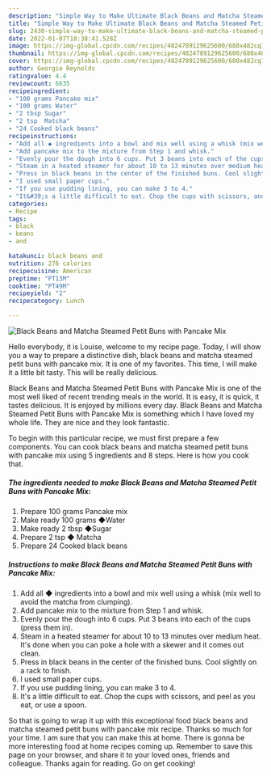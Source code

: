 ```yaml
---
description: "Simple Way to Make Ultimate Black Beans and Matcha Steamed Petit Buns with Pancake Mix"
title: "Simple Way to Make Ultimate Black Beans and Matcha Steamed Petit Buns with Pancake Mix"
slug: 2430-simple-way-to-make-ultimate-black-beans-and-matcha-steamed-petit-buns-with-pancake-mix
date: 2022-01-07T18:38:41.528Z
image: https://img-global.cpcdn.com/recipes/4824789129625600/680x482cq70/black-beans-and-matcha-steamed-petit-buns-with-pancake-mix-recipe-main-photo.jpg
thumbnail: https://img-global.cpcdn.com/recipes/4824789129625600/680x482cq70/black-beans-and-matcha-steamed-petit-buns-with-pancake-mix-recipe-main-photo.jpg
cover: https://img-global.cpcdn.com/recipes/4824789129625600/680x482cq70/black-beans-and-matcha-steamed-petit-buns-with-pancake-mix-recipe-main-photo.jpg
author: Georgie Reynolds
ratingvalue: 4.4
reviewcount: 6635
recipeingredient:
- "100 grams Pancake mix"
- "100 grams Water"
- "2 tbsp Sugar"
- "2 tsp  Matcha"
- "24 Cooked black beans"
recipeinstructions:
- "Add all ◆ ingredients into a bowl and mix well using a whisk (mix well to avoid the matcha from clumping)."
- "Add pancake mix to the mixture from Step 1 and whisk."
- "Evenly pour the dough into 6 cups. Put 3 beans into each of the cups (press them in)."
- "Steam in a heated steamer for about 10 to 13 minutes over medium heat. It&#39;s done when you can poke a hole with a skewer and it comes out clean."
- "Press in black beans in the center of the finished buns. Cool slightly on a rack to finish."
- "I used small paper cups."
- "If you use pudding lining, you can make 3 to 4."
- "It&#39;s a little difficult to eat. Chop the cups with scissors, and peel as you eat, or use a spoon."
categories:
- Recipe
tags:
- black
- beans
- and

katakunci: black beans and 
nutrition: 276 calories
recipecuisine: American
preptime: "PT13M"
cooktime: "PT49M"
recipeyield: "2"
recipecategory: Lunch

---
```



![Black Beans and Matcha Steamed Petit Buns with Pancake Mix](https://img-global.cpcdn.com/recipes/4824789129625600/680x482cq70/black-beans-and-matcha-steamed-petit-buns-with-pancake-mix-recipe-main-photo.jpg)

Hello everybody, it is Louise, welcome to my recipe page. Today, I will show you a way to prepare a distinctive dish, black beans and matcha steamed petit buns with pancake mix. It is one of my favorites. This time, I will make it a little bit tasty. This will be really delicious.



Black Beans and Matcha Steamed Petit Buns with Pancake Mix is one of the most well liked of recent trending meals in the world. It is easy, it is quick, it tastes delicious. It is enjoyed by millions every day. Black Beans and Matcha Steamed Petit Buns with Pancake Mix is something which I have loved my whole life. They are nice and they look fantastic.


To begin with this particular recipe, we must first prepare a few components. You can cook black beans and matcha steamed petit buns with pancake mix using 5 ingredients and 8 steps. Here is how you cook that.

<!--inarticleads1-->

##### The ingredients needed to make Black Beans and Matcha Steamed Petit Buns with Pancake Mix:

1. Prepare 100 grams Pancake mix
1. Make ready 100 grams ◆Water
1. Make ready 2 tbsp ◆Sugar
1. Prepare 2 tsp ◆ Matcha
1. Prepare 24 Cooked black beans




<!--inarticleads2-->

##### Instructions to make Black Beans and Matcha Steamed Petit Buns with Pancake Mix:

1. Add all ◆ ingredients into a bowl and mix well using a whisk (mix well to avoid the matcha from clumping).
1. Add pancake mix to the mixture from Step 1 and whisk.
1. Evenly pour the dough into 6 cups. Put 3 beans into each of the cups (press them in).
1. Steam in a heated steamer for about 10 to 13 minutes over medium heat. It&#39;s done when you can poke a hole with a skewer and it comes out clean.
1. Press in black beans in the center of the finished buns. Cool slightly on a rack to finish.
1. I used small paper cups.
1. If you use pudding lining, you can make 3 to 4.
1. It&#39;s a little difficult to eat. Chop the cups with scissors, and peel as you eat, or use a spoon.




So that is going to wrap it up with this exceptional food black beans and matcha steamed petit buns with pancake mix recipe. Thanks so much for your time. I am sure that you can make this at home. There is gonna be more interesting food at home recipes coming up. Remember to save this page on your browser, and share it to your loved ones, friends and colleague. Thanks again for reading. Go on get cooking!
